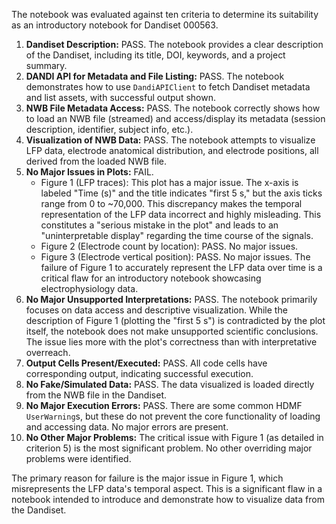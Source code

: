 The notebook was evaluated against ten criteria to determine its suitability as an introductory notebook for Dandiset 000563.

1.  **Dandiset Description:** PASS. The notebook provides a clear description of the Dandiset, including its title, DOI, keywords, and a project summary.
2.  **DANDI API for Metadata and File Listing:** PASS. The notebook demonstrates how to use `DandiAPIClient` to fetch Dandiset metadata and list assets, with successful output shown.
3.  **NWB File Metadata Access:** PASS. The notebook correctly shows how to load an NWB file (streamed) and access/display its metadata (session description, identifier, subject info, etc.).
4.  **Visualization of NWB Data:** PASS. The notebook attempts to visualize LFP data, electrode anatomical distribution, and electrode positions, all derived from the loaded NWB file.
5.  **No Major Issues in Plots:** FAIL.
    *   Figure 1 (LFP traces): This plot has a major issue. The x-axis is labeled "Time (s)" and the title indicates "first 5 s," but the axis ticks range from 0 to ~70,000. This discrepancy makes the temporal representation of the LFP data incorrect and highly misleading. This constitutes a "serious mistake in the plot" and leads to an "uninterpretable display" regarding the time course of the signals.
    *   Figure 2 (Electrode count by location): PASS. No major issues.
    *   Figure 3 (Electrode vertical position): PASS. No major issues.
    The failure of Figure 1 to accurately represent the LFP data over time is a critical flaw for an introductory notebook showcasing electrophysiology data.
6.  **No Major Unsupported Interpretations:** PASS. The notebook primarily focuses on data access and descriptive visualization. While the description of Figure 1 (plotting the "first 5 s") is contradicted by the plot itself, the notebook does not make unsupported scientific conclusions. The issue lies more with the plot's correctness than with interpretative overreach.
7.  **Output Cells Present/Executed:** PASS. All code cells have corresponding output, indicating successful execution.
8.  **No Fake/Simulated Data:** PASS. The data visualized is loaded directly from the NWB file in the Dandiset.
9.  **No Major Execution Errors:** PASS. There are some common HDMF `UserWarning`s, but these do not prevent the core functionality of loading and accessing data. No major errors are present.
10. **No Other Major Problems:** The critical issue with Figure 1 (as detailed in criterion 5) is the most significant problem. No other overriding major problems were identified.

The primary reason for failure is the major issue in Figure 1, which misrepresents the LFP data's temporal aspect. This is a significant flaw in a notebook intended to introduce and demonstrate how to visualize data from the Dandiset.